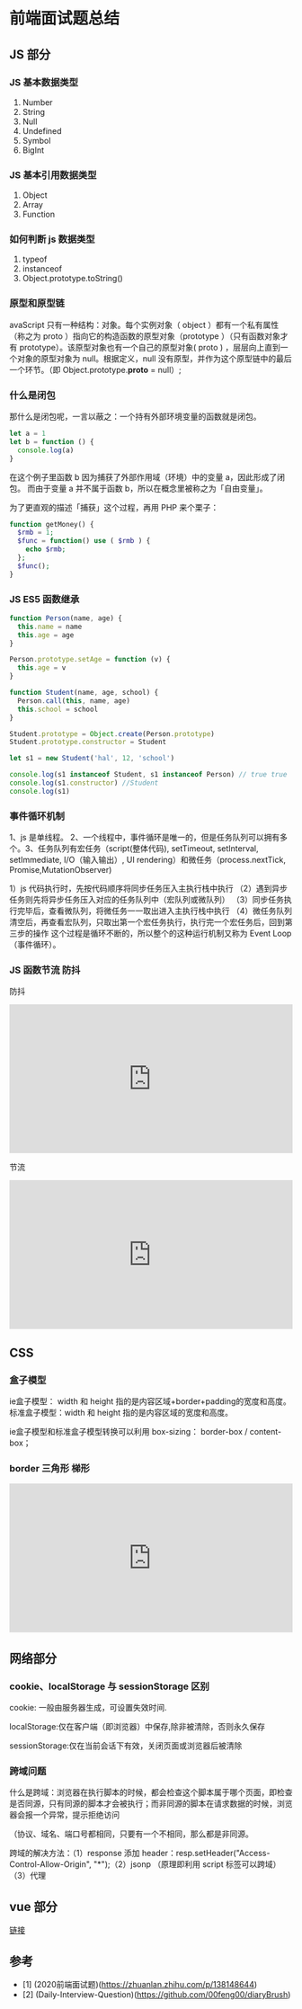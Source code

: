 # 前端面试题总结

<TocTree></TocTree>

## JS 部分

### JS 基本数据类型

1. Number
2. String
3. Null
4. Undefined
5. Symbol
6. BigInt

### JS 基本引用数据类型

1. Object
2. Array
3. Function

### 如何判断 js 数据类型

1. typeof
2. instanceof
3. Object.prototype.toString()

### 原型和原型链

avaScript 只有一种结构：对象。每个实例对象（ object ）都有一个私有属性（称之为 proto ）指向它的构造函数的原型对象（prototype ）（只有函数对象才有 prototype）。该原型对象也有一个自己的原型对象( proto ) ，层层向上直到一个对象的原型对象为 null。根据定义，null 没有原型，并作为这个原型链中的最后一个环节。（即 Object.prototype.**proto** = null）;

### 什么是闭包

那什么是闭包呢，一言以蔽之：一个持有外部环境变量的函数就是闭包。

```js
let a = 1
let b = function () {
  console.log(a)
}
```

在这个例子里函数 b 因为捕获了外部作用域（环境）中的变量 a，因此形成了闭包。 而由于变量 a 并不属于函数 b，所以在概念里被称之为「自由变量」。

为了更直观的描述「捕获」这个过程，再用 PHP 来个栗子：

```php
function getMoney() {
  $rmb = 1;
  $func = function() use ( $rmb ) {
    echo $rmb;
  };
  $func();
}
```

### JS ES5 函数继承

```js
function Person(name, age) {
  this.name = name
  this.age = age
}

Person.prototype.setAge = function (v) {
  this.age = v
}

function Student(name, age, school) {
  Person.call(this, name, age)
  this.school = school
}

Student.prototype = Object.create(Person.prototype)
Student.prototype.constructor = Student

let s1 = new Student('hal', 12, 'school')

console.log(s1 instanceof Student, s1 instanceof Person) // true true
console.log(s1.constructor) //Student
console.log(s1)
```

### 事件循环机制

1、js 是单线程。 2、一个线程中，事件循环是唯一的，但是任务队列可以拥有多个。3、任务队列有宏任务（script(整体代码), setTimeout, setInterval, setImmediate, I/O（输入输出）, UI rendering）和微任务（process.nextTick, Promise,MutationObserver)

1）js 代码执行时，先按代码顺序将同步任务压入主执行栈中执行 （2）遇到异步任务则先将异步任务压入对应的任务队列中（宏队列或微队列） （3）同步任务执行完毕后，查看微队列，将微任务一一取出进入主执行栈中执行 （4）微任务队列清空后，再查看宏队列，只取出第一个宏任务执行，执行完一个宏任务后，回到第三步的操作 这个过程是循环不断的，所以整个的这种运行机制又称为 Event Loop（事件循环）。

### JS 函数节流 防抖

防抖

<iframe height="265" style="width: 100%;" scrolling="no" title="js 面试训练 抖动 节流" src="https://codepen.io/andypinet/embed/dyOeRrN?height=265&theme-id=light&default-tab=js,result" frameborder="no" loading="lazy" allowtransparency="true" allowfullscreen="true">
  See the Pen <a href='https://codepen.io/andypinet/pen/dyOeRrN'>js 面试训练 抖动 节流</a> by lingbaichao
  (<a href='https://codepen.io/andypinet'>@andypinet</a>) on <a href='https://codepen.io'>CodePen</a>.
</iframe>

节流

<iframe height="265" style="width: 100%;" scrolling="no" title="js 节流" src="https://codepen.io/andypinet/embed/eYBKNje?height=265&theme-id=light&default-tab=js,result" frameborder="no" loading="lazy" allowtransparency="true" allowfullscreen="true">
  See the Pen <a href='https://codepen.io/andypinet/pen/eYBKNje'>js 节流</a> by lingbaichao
  (<a href='https://codepen.io/andypinet'>@andypinet</a>) on <a href='https://codepen.io'>CodePen</a>.
</iframe>

## CSS

### 盒子模型

ie盒子模型： width 和 height 指的是内容区域+border+padding的宽度和高度。
标准盒子模型：width 和 height 指的是内容区域的宽度和高度。

ie盒子模型和标准盒子模型转换可以利用 box-sizing： border-box / content-box；

### border 三角形 梯形

<iframe height="265" style="width: 100%;" scrolling="no" title="border css" src="https://codepen.io/andypinet/embed/PobaPqz?height=265&theme-id=light&default-tab=css,result" frameborder="no" loading="lazy" allowtransparency="true" allowfullscreen="true">
  See the Pen <a href='https://codepen.io/andypinet/pen/PobaPqz'>border css</a> by lingbaichao
  (<a href='https://codepen.io/andypinet'>@andypinet</a>) on <a href='https://codepen.io'>CodePen</a>.
</iframe>

## 网络部分

### cookie、localStorage 与 sessionStorage 区别

cookie: 一般由服务器生成，可设置失效时间.

localStorage:仅在客户端（即浏览器）中保存,除非被清除，否则永久保存

sessionStorage:仅在当前会话下有效，关闭页面或浏览器后被清除

### 跨域问题

什么是跨域：浏览器在执行脚本的时候，都会检查这个脚本属于哪个页面，即检查是否同源，只有同源的脚本才会被执行；而非同源的脚本在请求数据的时候，浏览器会报一个异常，提示拒绝访问

（协议、域名、端口号都相同，只要有一个不相同，那么都是非同源。

跨域的解决方法：（1）response 添加 header：resp.setHeader("Access-Control-Allow-Origin", "\*");（2）jsonp （原理即利用 script 标签可以跨域）（3）代理

## vue 部分

[链接](/articles/vuetimu)

## 参考

- [1] (2020前端面试题)(https://zhuanlan.zhihu.com/p/138148644)
- [2] (Daily-Interview-Question)(https://github.com/00feng00/diaryBrush)
